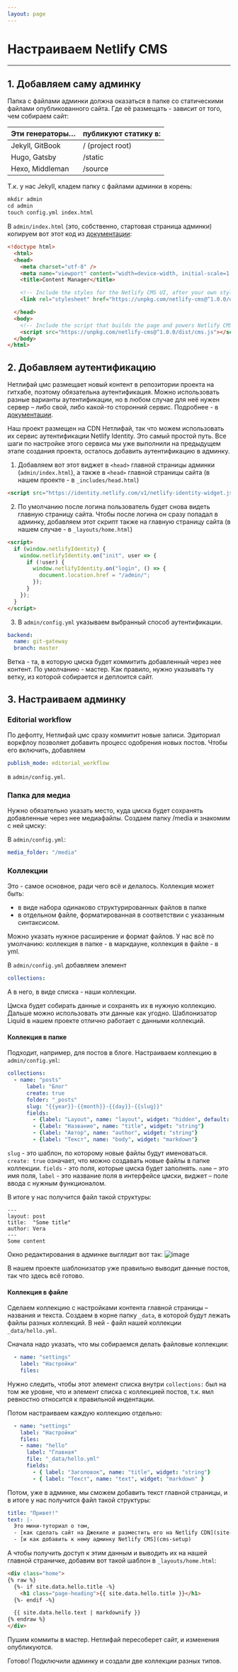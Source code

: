 ```yaml
---
layout: page
---
```


# Настраиваем Netlify CMS
---



## 1. Добавляем саму админку
Папка с файлами админки должна оказаться в папке со статическими файлами опубликованного сайта.
Где её размещать - зависит от того, чем собираем сайт:

| Эти генераторы…  | публикуют статику в: |
| ----- | ----- |
| Jekyll, GitBook | / (project root) |
| Hugo, Gatsby | /static |
| Hexo, Middleman | /source |

Т.к. у нас Jekyll, кладем папку с файлами админки в корень:

```html
mkdir admin
cd admin
touch config.yml index.html
```
В `admin/index.html` (это, собственно, стартовая страница админки) копируем вот этот код из [документации](https://www.netlifycms.org/docs/add-to-your-site/#app-file-structure):

```html
<!doctype html>
  <html>
  <head>
    <meta charset="utf-8" />
    <meta name="viewport" content="width=device-width, initial-scale=1.0" />
    <title>Content Manager</title>

    <!-- Include the styles for the Netlify CMS UI, after your own styles -->
    <link rel="stylesheet" href="https://unpkg.com/netlify-cms@^1.0.0/dist/cms.css" />

  </head>
  <body>
    <!-- Include the script that builds the page and powers Netlify CMS -->
    <script src="https://unpkg.com/netlify-cms@^1.0.0/dist/cms.js"></script>
  </body>
</html>
```

## 2. Добавляем аутентификацию
Нетлифай цмс размещает новый контент в репозитории проекта на гитхабе, поэтому обязательна аутентификация.
Можно использовать разные варианты аутентификации, но в любом случае для неё нужен сервер – либо свой, либо какой-то сторонний сервис. Подробнее - в [документации](https://www.netlifycms.org/docs/authentication-backends/).


Наш проект размещен на CDN Нетлифай, так что можем использовать их сервис аутентификации Netlify Identity. Это самый простой путь. Все шаги по настройке этого сервиса мы уже выполнили на предыдущем этапе создания проекта, осталось добавить аутентификацию в админку.

1. Добавляем вот этот виджет в `<head>` главной страницы админки (`admin/index.html`), а также в `<head>` главной страницы сайта (в нашем проекте - в `_includes/head.html`)

  ```html
  <script src="https://identity.netlify.com/v1/netlify-identity-widget.js"></script>
  ```

2. По умолчанию после логина пользователь будет снова видеть главную страницу сайта. Чтобы после логина он сразу попадал в админку, добавляем этот скрипт также на главную страницу сайта (в нашем случае - в `_layouts/home.html`)

```html
<script>
  if (window.netlifyIdentity) {
    window.netlifyIdentity.on("init", user => {
      if (!user) {
        window.netlifyIdentity.on("login", () => {
          document.location.href = "/admin/";
        });
      }
    });
  }
</script>
```
3. В `admin/config.yml` указываем выбранный способ аутентификации.

```yaml
backend:
  name: git-gateway
  branch: master
```
Ветка - та, в которую цмска будет коммитить добавленный через нее контент. По умолчанию - мастер. Как правило, нужно указывать ту ветку, из которой собирается и деплоится сайт.

## 3. Настраиваем админку
### Editorial workflow
По дефолту, Нетлифай цмс сразу коммитит новые записи. Эдиториал воркфлоу позволяет добавить процесс одобрения новых постов. Чтобы его включить, добавляем
```yaml
publish_mode: editorial_workflow
```
в `admin/config.yml`.

### Папка для медиа
Нужно обязательно указать место, куда цмска будет сохранять добавленные через нее медиафайлы. Создаем папку /media и знакомим с ней цмску:

В `admin/config.yml`:
```yaml
media_folder: "/media"
```

### Коллекции
Это - самое основное, ради чего всё и делалось.
Коллекция может быть:
- в виде набора одинаково структурированных файлов в папке
- в отдельном файле, форматированная в соответствии с указанным синтаксисом.

Можно указать нужное расширение и формат файлов. У нас всё по умолчанию: коллекция в папке - в маркдауне, коллекция в файле - в yml.

В `admin/config.yml` добавляем элемент
```yaml
collections:
```
А в него, в виде списка - наши коллекции.

Цмска будет собирать данные и сохранять их в нужную коллекцию. Дальше можно использовать эти данные как угодно. Шаблонизатор Liquid в нашем проекте отлично работает с данными коллекций.


#### Коллекция в папке
Подходит, например, для постов в блоге. Настраиваем коллекцию в `admin/config.yml`:

```yaml
collections:
  - name: "posts"
      label: "Блог"
      create: true
      folder: "_posts"
      slug: "{{year}}-{{month}}-{{day}}-{{slug}}"
      fields:
        - {label: "Layout", name: "layout", widget: "hidden", default: "post"}
        - {label: "Название", name: "title", widget: "string"}
        - {label: "Автор", name: "author", widget: "string"}
        - {label: "Текст", name: "body", widget: "markdown"}
```

`slug` - это шаблон, по которому новые файлы будут именоваться.
`create: true` означает, что можно создавать новые файлы в папке коллекции.
`fields` - это поля, которые цмска будет заполнять.  `name` – это имя поля, `label` - это название поля в интерфейсе цмски, виджет – поле ввода с нужным функционалом.

В итоге у нас получится файл такой структуры:

```
---
layout: post
title:  "Some title"
author: Vera
---
Some content
```

Окно редактирования в админке выглядит вот так:
![image](cms-post.png)

В нашем проекте шаблонизатор уже правильно выводит данные постов, так что здесь всё готово.

#### Коллекция в файле
Сделаем коллекцию с настройками контента главной страницы – названия и текста.
Создаем в корне папку `_data`, в которой будут лежать файлы разных коллекций.
В ней - файл нашей коллекции `_data/hello.yml`.

Сначала надо указать, что мы собираемся делать файловые коллекции:
```yaml
  - name: "settings"
    label: "Настройки"
    files:
```
Нужно следить, чтобы этот элемент списка внутри `collections:` был на том же уровне, что и элемент списка с коллекцией постов, т.к. ямл ревностно относится к правильной индентации.

Потом настраиваем каждую коллекцию отдельно:

 ```yaml
   - name: "settings"
     label: "Настройки"
     files:
     - name: "hello"
       label: "Главная"
       file: "_data/hello.yml"
       fields:
         - { label: "Заголовок", name: "title", widget: "string"}
         - { label: "Текст", name: "text", widget: "markdown" }
```
Потом, уже в админке, мы сможем добавить текст главной страницы, и в итоге у нас получится файл такой структуры:

```yaml
title: "Привет!"
text: |-
  Это мини-туториал о том,
  - [как сделать сайт на Джекиле и разместить его на Netlify CDN](site-setup)
  - [и как добавить к нему админку Netlify CMS](cms-setup)
```
А чтобы получить доступ к этим данным и выводить их на нашей главной страничке, добавим вот такой шаблон в `_layouts/home.html`:
```html
<div class="home">
{% raw %}
  {%- if site.data.hello.title -%}
    <h1 class="page-heading">{{ site.data.hello.title }}</h1>
  {%- endif -%}

  {{ site.data.hello.text | markdownify }}
{% endraw %}
</div>
```
Пушим коммиты в мастер. Нетлифай пересоберет сайт, и изменения опубликуются.

Готово! Подключили админку и создали две коллекции разных типов.
